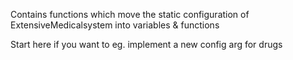 Contains functions which move the static configuration of ExtensiveMedicalsystem into variables & functions

Start here if you want to eg. implement a new config arg for drugs